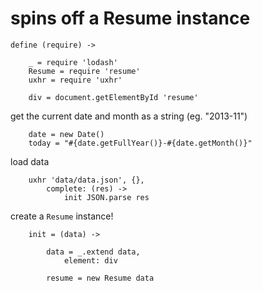 spins off a Resume instance
===========================

	define (require) ->

		_ = require 'lodash'
		Resume = require 'resume'
		uxhr = require 'uxhr'

		div = document.getElementById 'resume'

get the current date and month as a string (eg. "2013-11")
	
		date = new Date()
		today = "#{date.getFullYear()}-#{date.getMonth()}"

load data

		uxhr 'data/data.json', {},
			complete: (res) ->
				init JSON.parse res



create a `Resume` instance!

		init = (data) ->

			data = _.extend data,
				element: div

			resume = new Resume data
